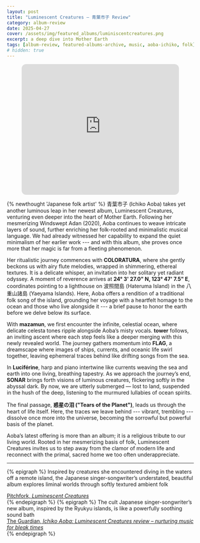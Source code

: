 ```yaml
---
layout: post
title: "Luminescent Creatures – 青葉市子 Review"
category: album-review
date: 2025-04-27
cover: /assets/img/featured_albums/luminiscentcreatures.png
excerpt: a deep dive into Mother Earth
tags: [album-review, featured-albums-archive, music, aoba-ichiko, folk]
# hidden: true
---
```

<figure class="ifrome-wrapper">
<iframe style="border-radius:12px" src="https://open.spotify.com/embed/album/2mLrmtSEmIWLO6sLAq4lNH?utm_source=generator" width="100%" height="352" frameBorder="0" allowfullscreen="" allow="autoplay; clipboard-write; encrypted-media; fullscreen; picture-in-picture" loading="lazy"></iframe></figure>

{% newthought 'Japanese folk artist' %} 青葉市子 (Ichiko Aoba) takes yet another luminous leap in her newest album, Luminescent Creatures, venturing even deeper into the heart of Mother Earth. Following her mesmerizing Windswept Adan (2020), Aoba continues to weave intricate layers of sound, further enriching her folk-rooted and minimalistic musical language. We had already witnessed her capability to expand the quiet minimalism of her earlier work --- and with this album, she proves once more that her magic is far from a fleeting phenomenon.

Her ritualistic journey commences with **COLORATURA**, where she gently beckons us with airy flute melodies, wrapped in shimmering, ethereal textures. It is a delicate whisper, an invitation into her solitary yet radiant odyssey. A moment of reverence arrives at **24° 3' 27.0" N, 123° 47' 7.5" E**, coordinates pointing to a lighthouse on 波照間島 (Hateruma Island) in the 八重山諸島 (Yaeyama Islands). Here, Aoba offers a rendition of a traditional folk song of the island, grounding her voyage with a heartfelt homage to the ocean and those who live alongside it --- a brief pause to honor the earth before we delve below its surface.

With **mazamun**, we first encounter the infinite, celestial ocean, where delicate celesta tones ripple alongside Aoba’s misty vocals. **tower** follows, an inviting ascent where each step feels like a deeper merging with this newly revealed world. The journey gathers momentum into **FLAG**, a dreamscape where images of ships, currents, and oceanic life swirl together, leaving ephemeral traces behind like drifting songs from the sea.

In **Luciférine**, harp and piano intertwine like currents weaving the sea and earth into one living, breathing tapestry. As we approach the journey’s end, **SONAR** brings forth visions of luminous creatures, flickering softly in the abyssal dark. By now, we are utterly submerged — lost to land, suspended in the hush of the deep, listening to the murmured lullabies of ocean spirits.

The final passage, **惑星の泪 ("Tears of the Planet")**, leads us through the heart of life itself. Here, the traces we leave behind --- vibrant, trembling --- dissolve once more into the universe, becoming the sorrowful but powerful basis of the planet.

Aoba’s latest offering is more than an album; it is a religious tribute to our living world. Rooted in her mesmerizing basis of folk, Luminescent Creatures invites us to step away from the clamor of modern life and reconnect with the primal, sacred home we too often underappreciate.

---

{% epigraph %}
Inspired by creatures she encountered diving in the waters off a remote island, the Japanese singer-songwriter’s understated, beautiful album explores liminal worlds through softly textured ambient folk
<footer><a href="https://pitchfork.com/reviews/albums/ichiko-aoba-luminescent-creatures/">Pitchfork, <cite>Luminescent Creatures</cite></a></footer>
{% endepigraph %}
{% epigraph %}
The cult Japanese singer-songwriter’s new album, inspired by the Ryukyu islands, is like a powerfully soothing sound bath
<footer><a href="https://www.theguardian.com/music/2025/feb/28/ichiko-aoba-luminescent-creatures-review-immersive-landscapes">The Guardian, <cite>Ichiko Aoba: Luminescent Creatures review – nurturing music for bleak times</cite></a></footer>
{% endepigraph %}
